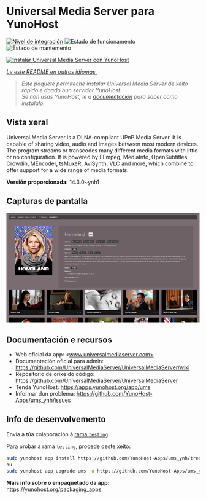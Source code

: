 <!--
NOTA: Este README foi creado automáticamente por <https://github.com/YunoHost/apps/tree/master/tools/readme_generator>
NON debe editarse manualmente.
-->

# Universal Media Server para YunoHost

[![Nivel de integración](https://dash.yunohost.org/integration/ums.svg)](https://ci-apps.yunohost.org/ci/apps/ums/) ![Estado de funcionamento](https://ci-apps.yunohost.org/ci/badges/ums.status.svg) ![Estado de mantemento](https://ci-apps.yunohost.org/ci/badges/ums.maintain.svg)

[![Instalar Universal Media Server con YunoHost](https://install-app.yunohost.org/install-with-yunohost.svg)](https://install-app.yunohost.org/?app=ums)

*[Le este README en outros idiomas.](./ALL_README.md)*

> *Este paquete permíteche instalar Universal Media Server de xeito rápido e doado nun servidor YunoHost.*  
> *Se non usas YunoHost, le a [documentación](https://yunohost.org/install) para saber como instalalo.*

## Vista xeral

Universal Media Server is a DLNA-compliant UPnP Media Server. It is capable of sharing video, audio and images between most modern devices.
The program streams or transcodes many different media formats with little or no configuration. It is powered by FFmpeg, MediaInfo, OpenSubtitles, Crowdin, MEncoder, tsMuxeR, AviSynth, VLC and more, which combine to offer support for a wide range of media formats.

**Versión proporcionada:** 14.3.0~ynh1

## Capturas de pantalla

![Captura de pantalla de Universal Media Server](./doc/screenshots/screenshot.png)

## Documentación e recursos

- Web oficial da app: <www.universalmediaserver.com>
- Documentación oficial para admin: <https://github.com/UniversalMediaServer/UniversalMediaServer/wiki>
- Repositorio de orixe do código: <https://github.com/UniversalMediaServer/UniversalMediaServer>
- Tenda YunoHost: <https://apps.yunohost.org/app/ums>
- Informar dun problema: <https://github.com/YunoHost-Apps/ums_ynh/issues>

## Info de desenvolvemento

Envía a túa colaboración á [rama `testing`](https://github.com/YunoHost-Apps/ums_ynh/tree/testing).

Para probar a rama `testing`, procede deste xeito:

```bash
sudo yunohost app install https://github.com/YunoHost-Apps/ums_ynh/tree/testing --debug
ou
sudo yunohost app upgrade ums -u https://github.com/YunoHost-Apps/ums_ynh/tree/testing --debug
```

**Máis info sobre o empaquetado da app:** <https://yunohost.org/packaging_apps>
